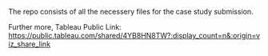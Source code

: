 The repo consists of all the necessery files for the case study submission.

Further more, Tableau Public Link: https://public.tableau.com/shared/4YB8HN8TW?:display_count=n&:origin=viz_share_link
